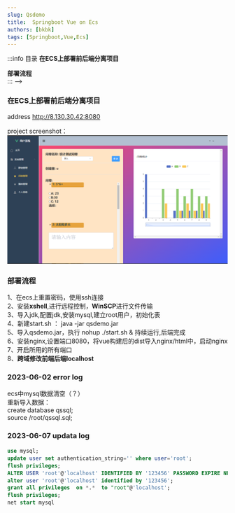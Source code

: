 ```yaml
---
slug: Qsdemo
title:  Springboot Vue on Ecs 
authors: [bkbk]
tags: [Springboot,Vue,Ecs]
---
```




:::info 目录
**在ECS上部署前后端分离项目**   

**部署流程**    
::: -->
<!--truncate-->


<!--  
 project address: 8.130.30.42:8080 -->


### 在ECS上部署前后端分离项目

 address [http://8.130.30.42:8080 ](http://8.130.30.42:8080)


  project screenshot：
![project](./demo.png)


### 部署流程
1、在ecs上重置密码，使用ssh连接  
2、安装**xshell**,进行远程控制，**WinSCP**进行文件传输  
3、导入jdk,配置jdk,安装mysql,建立root用户，初始化表  
4、新建start.sh ： java -jar qsdemo.jar  
5、导入qsdemo.jar，执行 nohup  ./start.sh & 持续运行,后端完成  
6、安装nginx,设置端口8080，将vue构建后的dist导入nginx/html中，启动nginx  
7、开启所用的所有端口  
8、**跨域修改前端后端localhost**   

### 2023-06-02 error log
ecs中mysql数据清空（？）   
重新导入数据：  
create database qssql;  
source /root/qssql.sql;   

### 2023-06-07 updata log
``` sql title="将root权限设置为localhost"
use mysql;
update user set authentication_string='' where user='root';
flush privileges;
ALTER USER 'root'@'localhost' IDENTIFIED BY '123456' PASSWORD EXPIRE NEVER; 
alter user 'root'@'localhost' identified by '123456';
grant all privileges  on *.*  to "root"@'localhost';
flush privileges;
net start mysql
```

 
